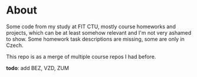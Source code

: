# About

Some code from my study at FIT CTU, mostly course homeworks and projects, which can be at least somehow relevant and I'm not very ashamed to show. Some homework task descriptions are missing, some are only in Czech.

This repo is as a merge of multiple course repos I had before.

**todo**: add BEZ, VZD, ZUM
